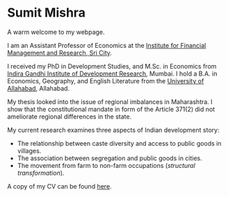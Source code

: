 # Sumit Mishra

A warm welcome to my webpage.

I am an Assistant Professor of Economics at the [Institute for Financial Management and Research, Sri City](https://www.google.com/url?q=https%3A%2F%2Fkrea.edu.in%2Fifmrgsb%2F&sa=D&sntz=1&usg=AFQjCNHohHx0KPRugyn-z-4LFd0VargKZw).

I received my PhD in Development Studies, and M.Sc. in Economics from [Indira Gandhi Institute of Development Research](http://www.google.com/url?q=http%3A%2F%2Fwww.igidr.ac.in%2F&sa=D&sntz=1&usg=AFQjCNFyYPfWDhIi6kTm0XovadOMFKpm3Q), Mumbai.  I hold a B.A. in Economics, Geography, and English Literature from the [University of Allahabad](http://www.google.com/url?q=http%3A%2F%2Fwww.allduniv.ac.in%2F&sa=D&sntz=1&usg=AFQjCNHHEKSzRZ-qJFERul2pH3glhnqo4Q), Allahabad.

My thesis looked into the issue of regional imbalances in Maharashtra. I show that the constitutional mandate in form of the Article 371(2) did not ameliorate regional differences in the state.

My current research examines three aspects of Indian development story:

-  The relationship between caste diversity and access to public goods in villages.
-  The association between segregation and public goods in cities.
- The movement from farm to non-farm occupations (_structural transformation_).



A copy of my CV can be found [here](https://www.dropbox.com/s/6488h51g7c333dv/CV_SM.pdf).
